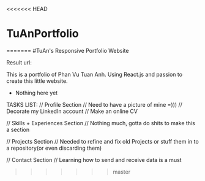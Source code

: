 <<<<<<< HEAD
# TuAnPortfolio
=======
#TuAn's Responsive Portfolio Website

Result url: 

This is a portfolio of Phan Vu Tuan Anh. Using React.js and passion to create this little website.

- Nothing here yet


TASKS LIST:
// Profile Section
    // Need to have a picture of mine =)))
    // Decorate my LinkedIn account
    // Make an online CV

// Skills + Experiences Section
    // Nothing much, gotta do shits to make this a section


// Projects Section
    // Needed to refine and fix old Projects or stuff them in to a repository(or even discarding them)


// Contact Section
    // Learning how to send and receive data is a must
>>>>>>> master
